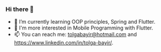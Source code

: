 ### Hi there 👋
- 🌱 I’m currently learning OOP principles, Spring and Flutter.
- 🤔 I'm more interested in Mobile Programming with Flutter.
- 📫 You can reach me: tolgabayir@hotmail.com and https://www.linkedin.com/in/tolga-bayir/.

<!--
**tolgabayir/tolgabayir** is a ✨ _special_ ✨ repository because its `README.md` (this file) appears on your GitHub profile.

Here are some ideas to get you started:

- 🔭 I’m currently working on ...
- 🌱 I’m currently learning ...
- 👯 I’m looking to collaborate on ...
-  I’m looking for help with ...
- 💬 Ask me about ...
- 📫 How to reach me: ...
- 😄 Pronouns: ...
- ⚡ Fun fact: ...
-->
